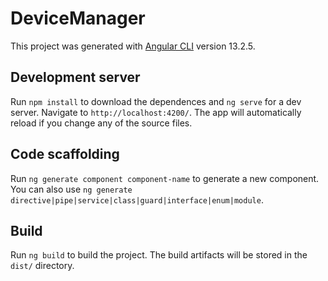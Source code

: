 # DeviceManager

This project was generated with [Angular CLI](https://github.com/angular/angular-cli) version 13.2.5.

## Development server

Run `npm install` to download the dependences and `ng serve` for a dev server. Navigate to `http://localhost:4200/`. The app will automatically reload if you change any of the source files.

## Code scaffolding

Run `ng generate component component-name` to generate a new component. You can also use `ng generate directive|pipe|service|class|guard|interface|enum|module`.

## Build

Run `ng build` to build the project. The build artifacts will be stored in the `dist/` directory.

